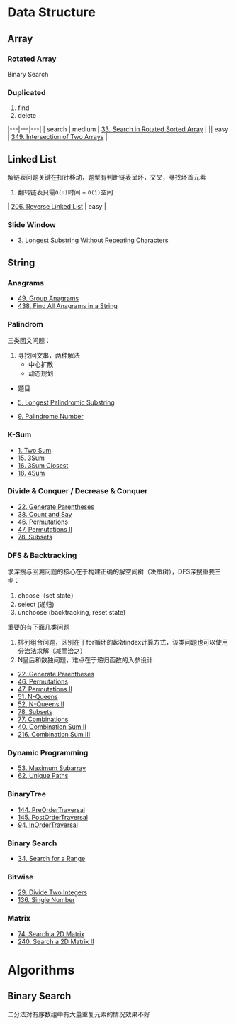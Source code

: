 #  Data Structure

## Array

### Rotated Array

Binary Search

### Duplicated

1. find
2. delete



|---|---|---|
| search | medium | [33. Search in Rotated Sorted Array](https://leetcode.com/problems/search-in-rotated-sorted-array/description/) |
|| easy | [349. Intersection of Two Arrays](https://leetcode.com/problems/intersection-of-two-arrays/description/) | 


## Linked List

解链表问题关键在指针移动，题型有判断链表呈环，交叉，寻找环首元素

1. 翻转链表只需`O(n)`时间 + `O(1)`空间

| [206. Reverse Linked List](https://leetcode.com/problems/reverse-linked-list/description/) | easy |



### Slide Window

- [3. Longest Substring Without Repeating Characters](https://leetcode.com/problems/longest-substring-without-repeating-characters/)

## String

### Anagrams

- [49. Group Anagrams](https://leetcode.com/problems/group-anagrams/description/)
- [438. Find All Anagrams in a String](https://leetcode.com/problems/find-all-anagrams-in-a-string/description/)

### Palindrom

三类回文问题：

1. 寻找回文串，两种解法
    - 中心扩散
    - 动态规划

- 题目

- [5. Longest Palindromic Substring](https://leetcode.com/problems/longest-palindromic-substring/description/)
- [9. Palindrome Number](https://leetcode.com/problems/palindrome-number/description/)


### K-Sum

- [1. Two Sum](https://leetcode.com/problems/two-sum/description/)
- [15. 3Sum](https://leetcode.com/problems/3sum/description/)
- [16. 3Sum Closest](https://leetcode.com/problems/3sum-closest/description/)
- [18. 4Sum](https://leetcode.com/problems/4sum/description/)

### Divide & Conquer / Decrease & Conquer

- [22. Generate Parentheses](https://leetcode.com/problems/generate-parentheses/description/)
- [38. Count and Say](https://leetcode.com/problems/count-and-say/description/)
- [46. Permutations](https://leetcode.com/problems/permutations/description/)
- [47. Permutations II](https://leetcode.com/problems/permutations-ii/description/)
- [78. Subsets](https://leetcode.com/problems/subsets/description/)


### DFS & Backtracking

求深搜与回溯问题的核心在于构建正确的解空间树（决策树），DFS深搜重要三步：

1. choose（set state） 
2. select (递归)
3. unchoose (backtracking, reset state)

重要的有下面几类问题

1. 排列组合问题，区别在于for循环的起始index计算方式，该类问题也可以使用分治法求解（减而治之）
2. N皇后和数独问题，难点在于递归函数的入参设计


- [22. Generate Parentheses](https://leetcode.com/problems/generate-parentheses/description/)
- [46. Permutations](https://leetcode.com/problems/permutations/description/)
- [47. Permutations II](https://leetcode.com/problems/permutations-ii/description/)
- [51. N-Queens](https://leetcode.com/problems/n-queens/description/)
- [52. N-Queens II](https://leetcode.com/problems/n-queens-ii/)
- [78. Subsets](https://leetcode.com/problems/subsets/description/)
- [77. Combinations](https://leetcode.com/problems/combinations/description/)
- [40. Combination Sum II](https://leetcode.com/problems/combination-sum-ii/description/)
- [216. Combination Sum III](https://leetcode.com/problems/combination-sum-iii/description/)


### Dynamic Programming

- [53. Maximum Subarray](https://leetcode.com/problems/maximum-subarray/description/)
- [62. Unique Paths](https://leetcode.com/problems/unique-paths/description/)

### BinaryTree

- [144. PreOrderTraversal](https://leetcode.com/problems/binary-tree-preorder-traversal/description/)
- [145. PostOrderTraversal](https://leetcode.com/problems/binary-tree-postorder-traversal/description/)
- [94. InOrderTraversal](https://leetcode.com/problems/binary-tree-inorder-traversal/description/)


### Binary Search

- [34. Search for a Range](https://leetcode.com/problems/search-for-a-range/description/)

### Bitwise

- [29. Divide Two Integers](https://leetcode.com/problems/divide-two-integers/submissions/1)
- [136. Single Number](https://leetcode.com/problems/single-number/description/)

### Matrix 

- [74. Search a 2D Matrix](https://leetcode.com/problems/search-a-2d-matrix/description/)
- [240. Search a 2D Matrix II](https://leetcode.com/problems/search-a-2d-matrix-ii/description/)

# Algorithms

## Binary Search

二分法对有序数组中有大量重复元素的情况效果不好